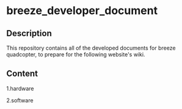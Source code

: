 # breeze_developer_document

## Description
This repository contains all of the developed documents for breeze quadcopter, to prepare for the following website's wiki.

## Content
1.hardware

2.software
